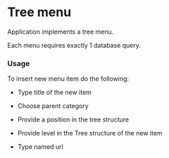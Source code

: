 # Tree menu

Application implements a tree menu.

Each menu requires exactly 1 database query.

### Usage

To insert new menu item do the following:

* Type title of the new item

* Choose parent category

* Provide a position in the tree structure

* Provide level in the Tree structure of the new item

* Type named url

